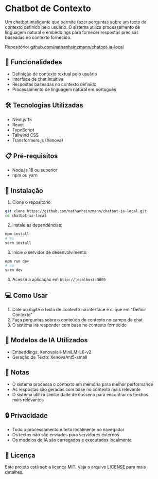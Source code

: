# Chatbot de Contexto

Um chatbot inteligente que permite fazer perguntas sobre um texto de contexto definido pelo usuário. O sistema utiliza processamento de linguagem natural e embeddings para fornecer respostas precisas baseadas no contexto fornecido.

Repositório: [github.com/nathanheinzmann/chatbot-ia-local](https://github.com/nathanheinzmann/chatbot-ia-local)

## 🚀 Funcionalidades

- Definição de contexto textual pelo usuário
- Interface de chat intuitiva
- Respostas baseadas no contexto definido
- Processamento de linguagem natural em português

## 🛠️ Tecnologias Utilizadas

- Next.js 15
- React
- TypeScript
- Tailwind CSS
- Transformers.js (Xenova)

## 📋 Pré-requisitos

- Node.js 18 ou superior
- npm ou yarn

## 🔧 Instalação

1. Clone o repositório:
```bash
git clone https://github.com/nathanheinzmann/chatbot-ia-local.git
cd chatbot-ia-local
```

2. Instale as dependências:
```bash
npm install
# ou
yarn install
```

3. Inicie o servidor de desenvolvimento:
```bash
npm run dev
# ou
yarn dev
```

4. Acesse a aplicação em `http://localhost:3000`

## 💻 Como Usar

1. Cole ou digite o texto de contexto na interface e clique em "Definir Contexto"
2. Faça perguntas sobre o conteúdo do contexto no campo de chat
3. O sistema irá responder com base no contexto fornecido

## 🤖 Modelos de IA Utilizados

- Embeddings: Xenova/all-MiniLM-L6-v2
- Geração de Texto: Xenova/mt5-small

## 📝 Notas

- O sistema processa o contexto em memória para melhor performance
- As respostas são geradas com base no contexto mais relevante
- O sistema utiliza similaridade de cosseno para encontrar os trechos mais relevantes

## 🔒 Privacidade

- Todo o processamento é feito localmente no navegador
- Os textos não são enviados para servidores externos
- Os modelos de IA são carregados e executados localmente

## 📄 Licença

Este projeto está sob a licença MIT. Veja o arquivo [LICENSE](LICENSE) para mais detalhes.
